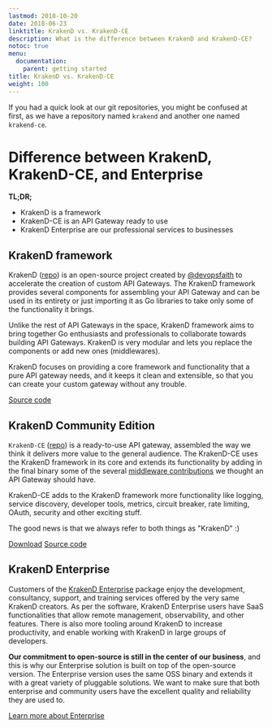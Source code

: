 ```yaml
---
lastmod: 2018-10-20
date: 2018-06-23
linktitle: KrakenD vs. KrakenD-CE
description: What is the difference between KrakenD and KrakenD-CE?
notoc: true
menu:
  documentation:
    parent: getting started
title: KrakenD vs. KrakenD-CE
weight: 100
---
```

If you had a quick look at our git repositories, you might be confused at first, as we have a repository named `krakend` and another one named `krakend-ce`.

# Difference between KrakenD, KrakenD-CE, and Enterprise
**TL;DR;**

- KrakenD is a framework
- KrakenD-CE is an API Gateway ready to use
- KrakenD Enterprise are our professional services to businesses

## KrakenD framework
KrakenD ([repo](https://github.com/devopsfaith/krakend)) is an open-source project created by [@devopsfaith](https://twitter.com/devopsfaith) to accelerate the creation of custom API Gateways. The KrakenD framework provides several components for assembling your API Gateway and can be used in its entirety or just importing it as Go libraries to take only some of the functionality it brings.

Unlike the rest of API Gateways in the space, KrakenD framework aims to bring together Go enthusiasts and professionals to collaborate towards building API Gateways. KrakenD is very modular and lets you replace the components or add new ones (middlewares).

KrakenD focuses on providing a core framework and functionality that a pure API gateway needs, and it keeps it clean and extensible, so that you can create your custom gateway without any trouble.

<a class="btn btn-light" href="https://github.com/devopsfaith/krakend"><i class="fab fa-github"></i> Source code</a>

## KrakenD Community Edition
`KrakenD-CE` ([repo](https://github.com/devopsfaith/krakend-ce)) is a ready-to-use API gateway, assembled the way we think it delivers more value to the general audience. The KrakenD-CE uses the KrakenD framework in its core and extends its functionality by adding in the final binary some of the several [middleware contributions](https://github.com/devopsfaith/krakend-contrib) we thought an API Gateway should have.

KrakenD-CE adds to the KrakenD framework more functionality like logging, service discovery, developer tools, metrics, circuit breaker, rate limiting, OAuth, security and other exciting stuff.

The good news is that we always refer to both things as "KrakenD" :)

<a class="btn btn-secondary btn-circle" href="/download/"><i class="fa fa-download"></i> Download</a>
<a class="btn btn-light" href="https://github.com/devopsfaith/krakend-ce"><i class="fab fa-github"></i> Source code</a>

## KrakenD Enterprise
Customers of the [KrakenD Enterprise](/enterprise) package enjoy the development, consultancy, support, and training services offered by the very same KrakenD creators. As per the software, KrakenD Enterprise users have SaaS functionalities that allow remote management, observability, and other features. There is also more tooling around KrakenD to increase productivity, and enable working with KrakenD in large groups of developers.

**Our commitment to open-source is still in the center of our business**, and this is why our Enterprise solution is built on top of the open-source version.  The Enterprise version uses the same OSS binary and extends it with a great variety of pluggable solutions. We want to make sure that both enterprise and community users have the excellent quality and reliability they are used to.

[Learn more about Enterprise](/enterprise/)